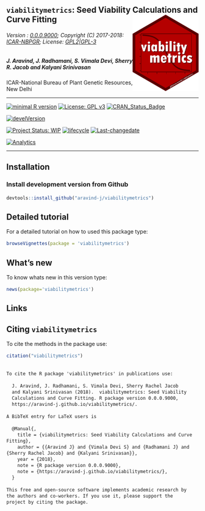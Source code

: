 
## `viabilitymetrics`: Seed Viability Calculations and Curve Fitting <img src="https://raw.githubusercontent.com/aravind-j/viabilitymetrics/master/inst/extdata/viabilitymetrics.png" align="right" alt="logo" width="173" height = "200" style = "border: none; float: right;">

###### Version : [0.0.0.9000](https://aravind-j.github.io/viabilitymetrics/articles/Introduction.html#version-history); Copyright (C) 2017-2018: [ICAR-NBPGR](http://www.nbpgr.ernet.in/); License: [GPL2|GPL-3](https://www.r-project.org/Licenses/)

##### *J. Aravind, J. Radhamani, S. Vimala Devi, Sherry R. Jacob and Kalyani Srinivasan*

ICAR-National Bureau of Plant Genetic Resources, New Delhi

-----

[![minimal R
version](https://img.shields.io/badge/R%3E%3D-3.0.2-6666ff.svg)](https://cran.r-project.org/)
[![License: GPL
v3](https://img.shields.io/badge/License-GPL%20v3-blue.svg)](https://www.gnu.org/licenses/gpl-3.0)
[![CRAN\_Status\_Badge](https://www.r-pkg.org/badges/version-last-release/viabilitymetrics)](https://cran.r-project.org/package=viabilitymetrics)
<!-- [![rstudio mirror downloads](https://cranlogs.r-pkg.org/badges/grand-total/viabilitymetrics?color=green)](https://CRAN.R-project.org/package=viabilitymetrics) -->
<!-- [![packageversion](https://img.shields.io/badge/Package%20version-0.2.3.3-orange.svg)](https://github.com/aravind-j/viabilitymetrics) -->
[![develVersion](https://img.shields.io/badge/devel%20version-0.0.0.9000-orange.svg)](https://github.com/aravind-j/viabilitymetrics)
<!-- [![GitHub Download Count](https://github-basic-badges.herokuapp.com/downloads/aravind-j/viabilitymetrics/total.svg)] -->
[![Project Status:
WIP](http://www.repostatus.org/badges/latest/wip.svg)](http://www.repostatus.org/#wip)
[![lifecycle](https://img.shields.io/badge/lifecycle-maturing-blue.svg)](https://www.tidyverse.org/lifecycle/#maturing)
[![Last-changedate](https://img.shields.io/badge/last%20change-2018--07--15-yellowgreen.svg)](/commits/master)
<!-- [![Rdoc](http://www.rdocumentation.org/badges/version/viabilitymetrics)](http://www.rdocumentation.org/packages/viabilitymetrics) -->
<!-- [![Zenodo DOI](https://zenodo.org/badge/DOI/10.5281/zenodo.841963.svg)](https://doi.org/10.5281/zenodo.841963) -->
[![Analytics](https://pro-pulsar-193905.appspot.com/UA-116693474-1/welcome-page)](https://github.com/aravind-j/google-analytics-beacon)

-----

## Installation

### Install development version from Github

``` r
devtools::install_github("aravind-j/viabilitymetrics")
```

## Detailed tutorial

For a detailed tutorial on how to used this package type:

``` r
browseVignettes(package = 'viabilitymetrics')
```

## What’s new

To know whats new in this version type:

``` r
news(package='viabilitymetrics')
```

## Links

## Citing `viabilitymetrics`

To cite the methods in the package use:

``` r
citation("viabilitymetrics")
```

``` 

To cite the R package 'viabilitymetrics' in publications use:

  J. Aravind, J. Radhamani, S. Vimala Devi, Sherry Rachel Jacob
  and Kalyani Srinivasan (2018).  viabilitymetrics: Seed Viability
  Calculations and Curve Fitting. R package version 0.0.0.9000,
  https://aravind-j.github.io/viabilitymetrics/.

A BibTeX entry for LaTeX users is

  @Manual{,
    title = {viabilitymetrics: Seed Viability Calculations and Curve Fitting},
    author = {{Aravind J} and {Vimala Devi S} and {Radhamani J} and {Sherry Rachel Jacob} and {Kalyani Srinivasan}},
    year = {2018},
    note = {R package version 0.0.0.9000},
    note = {https://aravind-j.github.io/viabilitymetrics/},
  }

This free and open-source software implements academic research by
the authors and co-workers. If you use it, please support the
project by citing the package.
```
